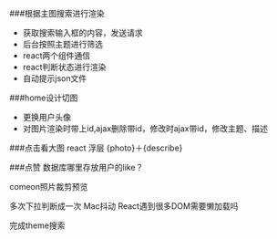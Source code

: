 ###根据主图搜索进行渲染
 - 获取搜索输入框的内容，发送请求
 - 后台按照主题进行筛选
 - react两个组件通信
 - react判断状态进行渲染
 - 自动提示json文件
 
###home设计切图
 - 更换用户头像
 - 对图片渲染时带上id,ajax删除带id，修改时ajax带id，修改主题、描述

###点击看大图
react 浮层 {photo}＋{describe}

###点赞
数据库哪里存放用户的like？

comeon照片裁剪预览

多次下拉判断成一次
Mac抖动
React遇到很多DOM需要懒加载吗




完成theme搜索
